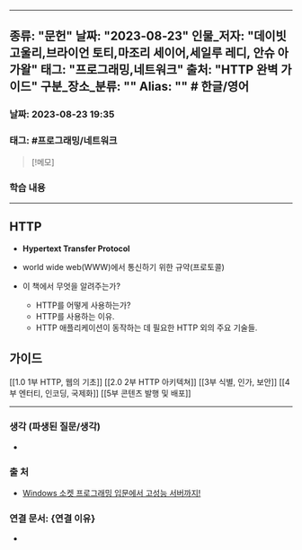 
---
종류: "문헌"
날짜: "2023-08-23"
인물_저자: "데이빗 고울리,브라이언 토티,마조리 세이어,세일루 레디, 안슈 아가왈"
태그: "프로그래밍,네트워크"
출처: "HTTP 완벽 가이드"
구분_장소_분류: ""
Alias: "" # 한글/영어
---

### 날짜: 2023-08-23 19:35
### 태그: #프로그래밍/네트워크

>[!메모]
> 

### 학습 내용
---

## HTTP
- **Hypertext Transfer Protocol**
- world wide web(WWW)에서 통신하기 위한 규약(프로토콜)

- 이 책에서 무엇을 알려주는가?
	- HTTP를 어떻게 사용하는가?
	- HTTP를 사용하는 이유.
	- HTTP 애플리케이션이 동작하는 데 필요한 HTTP 외의 주요 기술들.

## 가이드
[[1.0 1부 HTTP, 웹의 기초]]
[[2.0 2부 HTTP 아키텍쳐]]
[[3부 식별, 인가, 보안]]
[[4부 엔터티, 인코딩, 국제화]]
[[5부 콘텐츠 발행 및 배포]]

---
### 생각 (파생된 질문/생각)
- 
### 출 처
- [Windows 소켓 프로그래밍 입문에서 고성능 서버까지! ](https://www.inflearn.com/course/%EC%9C%88%EB%8F%84%EC%9A%B0-%EC%86%8C%EC%BC%93-%EC%9E%85%EB%AC%B8-%EA%B3%A0%EC%84%B1%EB%8A%A5-%EC%84%9C%EB%B2%84)

### 연결 문서: {연결 이유}
- 
